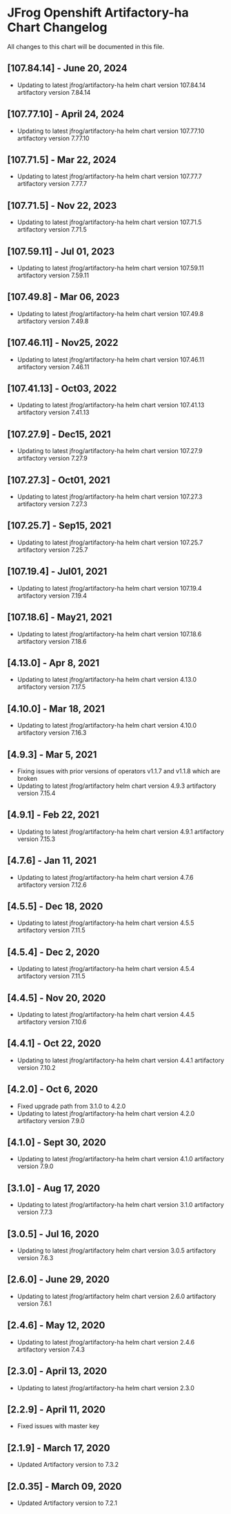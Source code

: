 # JFrog  Openshift Artifactory-ha Chart Changelog
All changes to this chart will be documented in this file.

## [107.84.14] -  June 20, 2024
* Updating to latest jfrog/artifactory-ha helm chart version 107.84.14 artifactory version 7.84.14

## [107.77.10] -  April 24, 2024
* Updating to latest jfrog/artifactory-ha helm chart version 107.77.10 artifactory version 7.77.10

## [107.71.5] -  Mar 22, 2024
* Updating to latest jfrog/artifactory-ha helm chart version 107.77.7 artifactory version 7.77.7

## [107.71.5] -  Nov 22, 2023
* Updating to latest jfrog/artifactory-ha helm chart version 107.71.5 artifactory version 7.71.5

## [107.59.11] -  Jul 01, 2023
* Updating to latest jfrog/artifactory-ha helm chart version 107.59.11 artifactory version 7.59.11

## [107.49.8] -  Mar 06, 2023
* Updating to latest jfrog/artifactory-ha helm chart version 107.49.8 artifactory version 7.49.8

## [107.46.11] -  Nov25, 2022
* Updating to latest jfrog/artifactory-ha helm chart version 107.46.11 artifactory version 7.46.11

## [107.41.13] -  Oct03, 2022
* Updating to latest jfrog/artifactory-ha helm chart version 107.41.13  artifactory version 7.41.13

## [107.27.9] -  Dec15, 2021
* Updating to latest jfrog/artifactory-ha helm chart version 107.27.9  artifactory version 7.27.9

## [107.27.3] -  Oct01, 2021
* Updating to latest jfrog/artifactory-ha helm chart version 107.27.3  artifactory version 7.27.3

## [107.25.7] -  Sep15, 2021
* Updating to latest jfrog/artifactory-ha helm chart version 107.25.7  artifactory version 7.25.7

## [107.19.4] -  Jul01, 2021
* Updating to latest jfrog/artifactory-ha helm chart version 107.19.4  artifactory version 7.19.4

## [107.18.6] -  May21, 2021
* Updating to latest jfrog/artifactory-ha helm chart version 107.18.6  artifactory version 7.18.6

## [4.13.0] -  Apr 8, 2021
* Updating to latest jfrog/artifactory-ha helm chart version 4.13.0 artifactory version 7.17.5

## [4.10.0] -  Mar 18, 2021
* Updating to latest jfrog/artifactory-ha helm chart version 4.10.0 artifactory version 7.16.3

## [4.9.3] - Mar 5, 2021
* Fixing issues with prior versions of operators v1.1.7 and v1.1.8 which are broken
* Updating to latest jfrog/artifactory helm chart version 4.9.3 artifactory version 7.15.4

## [4.9.1] - Feb 22, 2021
* Updating to latest jfrog/artifactory-ha helm chart version 4.9.1 artifactory version 7.15.3

## [4.7.6] - Jan 11, 2021
* Updating to latest jfrog/artifactory-ha helm chart version 4.7.6 artifactory version 7.12.6

## [4.5.5] - Dec 18, 2020
* Updating to latest jfrog/artifactory-ha helm chart version 4.5.5 artifactory version 7.11.5

## [4.5.4] - Dec 2, 2020
* Updating to latest jfrog/artifactory-ha helm chart version 4.5.4 artifactory version 7.11.5

## [4.4.5] - Nov 20, 2020
* Updating to latest jfrog/artifactory-ha helm chart version 4.4.5 artifactory version 7.10.6

## [4.4.1] - Oct 22, 2020
* Updating to latest jfrog/artifactory-ha helm chart version 4.4.1 artifactory version 7.10.2

## [4.2.0] - Oct 6, 2020
* Fixed upgrade path from 3.1.0 to 4.2.0
* Updating to latest jfrog/artifactory-ha helm chart version 4.2.0 artifactory version 7.9.0

## [4.1.0] - Sept 30, 2020
* Updating to latest jfrog/artifactory-ha helm chart version 4.1.0 artifactory version 7.9.0

## [3.1.0] - Aug 17, 2020
* Updating to latest jfrog/artifactory-ha helm chart version 3.1.0 artifactory version 7.7.3

## [3.0.5] - Jul 16, 2020
* Updating to latest jfrog/artifactory helm chart version 3.0.5 artifactory version 7.6.3

## [2.6.0] - June 29, 2020
* Updating to latest jfrog/artifactory helm chart version 2.6.0 artifactory version 7.6.1

## [2.4.6] - May 12, 2020
* Updating to latest jfrog/artifactory-ha helm chart version 2.4.6 artifactory version 7.4.3

## [2.3.0] - April 13, 2020
* Updating to latest jfrog/artifactory-ha helm chart version 2.3.0

## [2.2.9] - April 11, 2020
* Fixed issues with master key

## [2.1.9] - March 17, 2020
* Updated Artifactory version to 7.3.2

## [2.0.35] - March 09, 2020
* Updated Artifactory version to 7.2.1
